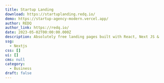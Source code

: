 ```yaml
---
title: Startup Landing
download: https://startuplanding.redq.io/
demo: https://startup-agency-modern.vercel.app/
author: REDQ
author_link: https://redq.io/
date: 2023-05-02T00:00:00.000Z
description: Absolutely free landing pages built with React, Next JS & Gatsby JS.
ssg:
  - Nextjs
css: []
ui: []
cms: null
category:
  - Business
draft: false
---
```


